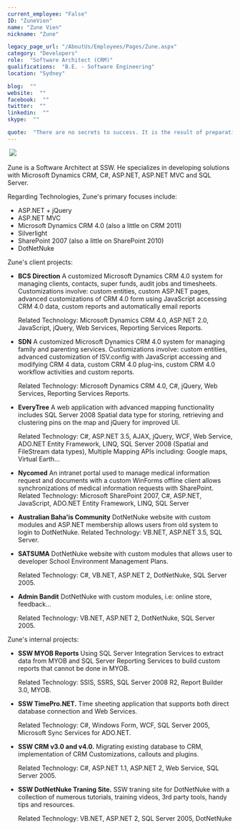 ```yaml
---
current_employee: "False"
ID: "ZuneVien"
name: "Zune Vien"
nickname: "Zune"

legacy_page_url: "/AboutUs/Employees/Pages/Zune.aspx"
category: "Developers"
role:  "Software Architect (CRM)"
qualifications:  "B.E. - Software Engineering"
location: "Sydney"

blog:  ""
website:  ""
facebook:  ""
twitter:  ""
linkedin:  ""
skype:  ""

quote:  "There are no secrets to success. It is the result of preparation, hard work, and learning from failure."
---
```


  

​​ ![](/Images/Bio/DynamicsS(rgb)_1135_1133_1134.jpg)   

 Zune is a Software Architect at SSW. He specializes in developing solutions with Microsoft Dynamics CRM, C#, ASP.NET, ASP.NET MVC and SQL Server.  

 Regarding Technologies, Zune's primary focuses include: 

*   ASP.NET + jQuery 
*   ASP.NET MVC 
*   Microsoft Dynamics CRM 4.0 (also a little on CRM 2011) 
*   Silverlight 
*   SharePoint 2007 (also a little on SharePoint 2010) 
*   DotNetNuke 

Zune's client projects:

*   **BCS Direction** A customized Microsoft Dynamics CRM 4.0 system for managing clients, contacts, super funds, audit jobs and timesheets. Customizations involve: custom entities, custom ASP.NET pages, advanced customizations of CRM 4.0 form using JavaScript accessing CRM 4.0 data, custom reports and automatically email reports   

    Related Technology: Microsoft Dynamics CRM 4.0, ASP.NET 2.0, JavaScript, jQuery, Web Services, Reporting Services Reports. 
*   **SDN** A customized Microsoft Dynamics CRM 4.0 system for managing family and parenting services. Customizations involve: custom entities, advanced customization of ISV.config with JavaScript accessing and modifying CRM 4 data, custom CRM 4.0 plug-ins, custom CRM 4.0 workflow activities and custom reports.  

    Related Technology: Microsoft Dynamics CRM 4.0, C#, jQuery, Web Services, Reporting Services Reports. 
*   **EveryTree** A web application with advanced mapping functionality includes SQL Server 2008 Spatial data type for storing, retrieving and clustering pins on the map and jQuery for improved UI.  

    Related Technology: C#, ASP.NET 3.5, AJAX, jQuery, WCF, Web Service, ADO.NET Entity Framework, LINQ, SQL Server 2008 (Spatial and FileStream data types), Multiple Mapping APIs including: Google maps, Virtual Earth... 
*   **Nycomed** An intranet portal used to manage medical information request and documents with a custom WinForms offline client allows synchronizations of medical information requests with SharePoint. Related Technology: Microsoft SharePoint 2007, C#, ASP.NET, JavaScript, ADO.NET Entity Framework, LINQ, SQL Server 
*   **Australian Baha'is Community** DotNetNuke website with custom modules and ASP.NET membership allows users from old system to login to DotNetNuke. Related Technology: VB.NET, ASP.NET 3.5, SQL Server. 
*   **SATSUMA** DotNetNuke website with custom modules that allows user to developer School Environment Management Plans.  

    Related Technology: C#, VB.NET, ASP.NET 2, DotNetNuke, SQL Server 2005. 
*   **Admin Bandit** DotNetNuke with custom modules, i.e: online store, feedback...  

    Related Technology: VB.NET, ASP.NET 2, DotNetNuke, SQL Server 2005. 

Zune's internal projects: 

*   **SSW MYOB Reports** Using SQL Server Integration Services to extract data from MYOB and SQL Server Reporting Services to build custom reports that cannot be done in MYOB.  

    Related Technology: SSIS, SSRS, SQL Server 2008 R2, Report Builder 3.0, MYOB. 
*   **SSW TimePro.NET.** Time sheeting application that supports both direct database connection and Web Services.  

    Related Technology: C#, Windows Form, WCF, SQL Server 2005, Microsoft Sync Services for ADO.NET. 
*   **SSW CRM v3.0 and v4.0.** Migrating existing database to CRM, implementation of CRM Customizations, callouts and plugins.  

    Related Technology: C#, ASP.NET 1.1, ASP.NET 2, Web Service, SQL Server 2005. 
*   **SSW DotNetNuke Traning Site.** SSW traning site for DotNetNuke with a collection of numerous tutorials, training videos, 3rd party tools, handy tips and resources.  

    Related Technology: VB.NET, ASP.NET 2, SQL Server 2005, DotNetNuke 